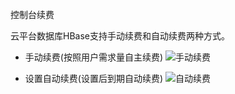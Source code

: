 ﻿控制台续费

云平台数据库HBase支持手动续费和自动续费两种方式。

* 手动续费(按照用户需求量自主续费)
 ![手动续费](https://mc.qcloudimg.com/static/img/51e01a1b91a58f05ba9e749cf8073876/shoudong.png)
	
* 设置自动续费(设置后到期自动续费)
![自动续费](https://mc.qcloudimg.com/static/img/a8b6192c29dc7fb7b5af24f30bba6091/zidong.png)